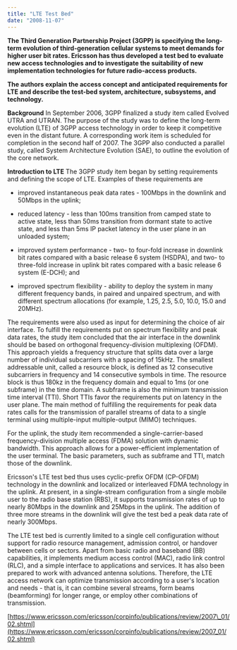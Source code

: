 ```yaml
---
title: "LTE Test Bed"
date: "2008-11-07"
---
```


**The Third Generation Partnership Project (3GPP) is specifying the long-term evolution of third-generation cellular systems to meet demands for higher user bit rates. Ericsson has thus developed a test bed to evaluate new access technologies and to investigate the suitability of new implementation technologies for future radio-access products.**

**The authors explain the access concept and anticipated requirements for LTE and describe the test-bed system, architecture, subsystems, and technology.**

**Background** In September 2006, 3GPP finalized a study item called Evolved UTRA and UTRAN. The purpose of the study was to define the long-term evolution (LTE) of 3GPP access technology in order to keep it competitive even in the distant future. A corresponding work item is scheduled for completion in the second half of 2007. The 3GPP also conducted a parallel study, called System Architecture Evolution (SAE), to outline the evolution of the core network.

**Introduction to LTE** The 3GPP study item began by setting requirements and defining the scope of LTE. Examples of these requirements are

- improved instantaneous peak data rates - 100Mbps in the downlink and 50Mbps in the uplink;
    
- reduced latency - less than 100ms transition from camped state to active state, less than 50ms transition from dormant state to active state, and less than 5ms IP packet latency in the user plane in an unloaded system;
    
- improved system performance - two- to four-fold increase in downlink bit rates compared with a basic release 6 system (HSDPA), and two- to three-fold increase in uplink bit rates compared with a basic release 6 system (E-DCH); and
    
- improved spectrum flexibility - ability to deploy the system in many different frequency bands, in paired and unpaired spectrum, and with different spectrum allocations (for example, 1.25, 2.5, 5.0, 10.0, 15.0 and 20MHz).
    

The requirements were also used as input for determining the choice of air interface. To fulfill the requirements put on spectrum flexibility and peak data rates, the study item concluded that the air interface in the downlink should be based on orthogonal frequency-division multiplexing (OFDM). This approach yields a frequency structure that splits data over a large number of individual subcarriers with a spacing of 15kHz. The smallest addressable unit, called a resource block, is defined as 12 consecutive subcarriers in frequency and 14 consecutive symbols in time. The resource block is thus 180kz in the frequency domain and equal to 1ms (or one subframe) in the time domain. A subframe is also the minimum transmission time interval (TTI). Short TTIs favor the requirements put on latency in the user plane. The main method of fulfilling the requirements for peak data rates calls for the transmission of parallel streams of data to a single terminal using multiple-input multiple-output (MIMO) techniques.

For the uplink, the study item recommended a single-carrier-based frequency-division multiple access (FDMA) solution with dynamic bandwidth. This approach allows for a power-efficient implementation of the user terminal. The basic parameters, such as subframe and TTI, match those of the downlink.

Ericsson's LTE test bed thus uses cyclic-prefix OFDM (CP-OFDM) technology in the downlink and localized or interleaved FDMA technology in the uplink. At present, in a single-stream configuration from a single mobile user to the radio base station (RBS), it supports transmission rates of up to nearly 80Mbps in the downlink and 25Mbps in the uplink. The addition of three more streams in the downlink will give the test bed a peak data rate of nearly 300Mbps.

The LTE test bed is currently limited to a single cell configuration without support for radio resource management, admission control, or handover between cells or sectors. Apart from basic radio and baseband (BB) capabilities, it implements medium access control (MAC), radio link control (RLC), and a simple interface to applications and services. It has also been prepared to work with advanced antenna solutions. Therefore, the LTE access network can optimize transmission according to a user's location and needs - that is, it can combine several streams, form beams (beamforming) for longer range, or employ other combinations of transmission.

[https://www.ericsson.com/ericsson/corpinfo/publications/review/2007\_01/02.shtml](https://www.ericsson.com/ericsson/corpinfo/publications/review/2007_01/02.shtml)

